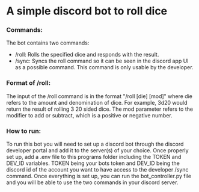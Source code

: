 # A simple discord bot to roll dice


### Commands:
The bot contains two commands:

  - /roll: Rolls the specified dice and responds with the result.
  - /sync: Syncs the roll command so it can be seen in the discord app UI as a possible command. This command is only usable by the developer.


### Format of /roll:
The input of the /roll command is in the format "/roll [die] [mod]" where die refers to the amount and denomination of dice. For example, 3d20 would return the result of rolling 3 20 sided dice. The mod parameter refers to the modifier to add or subtract, which is a positive or negative number. 


### How to run:
To run this bot you will need to set up a discord bot through the discord developer portal and add it to the server(s) of your choice. Once properly set up, add a .env file to this programs folder including the TOKEN and DEV_ID variables. TOKEN being your bots token and DEV_ID being the discord id of the account you want to have access to the developer /sync command. Once everything is set up, you can run the bot_controller.py file and you will be able to use the two commands in your discord server.